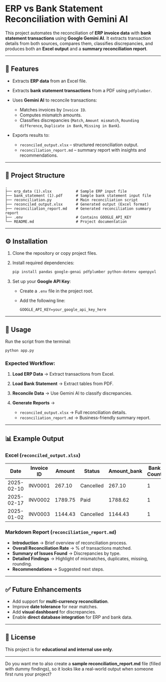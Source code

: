 # ERP vs Bank Statement Reconciliation with Gemini AI

This project automates the reconciliation of **ERP invoice data** with **bank statement transactions** using **Google Gemini AI**. It extracts transaction details from both sources, compares them, classifies discrepancies, and produces both an **Excel output** and a **summary reconciliation report**.

---

## 📌 Features

* Extracts **ERP data** from an Excel file.
* Extracts **bank statement transactions** from a PDF using `pdfplumber`.
* Uses **Gemini AI** to reconcile transactions:

  * Matches invoices by `Invoice ID`.
  * Computes mismatch amounts.
  * Classifies discrepancies (`Match`, `Amount mismatch`, `Rounding difference`, `Duplicate in Bank`, `Missing in Bank`).
* Exports results to:

  * `reconciled_output.xlsx` – structured reconciliation output.
  * `reconciliation_report.md` – summary report with insights and recommendations.

---

## 📂 Project Structure

```
.
├── erp_data (1).xlsx           # Sample ERP input file
├── bank_statement (1).pdf      # Sample bank statement input file
├── reconciliation.py           # Main reconciliation script
├── reconciled_output.xlsx      # Generated output (Excel format)
├── reconciliation_report.md    # Generated reconciliation summary report
├── .env                        # Contains GOOGLE_API_KEY
└── README.md                   # Project documentation
```

---

## ⚙️ Installation

1. Clone the repository or copy project files.
2. Install required dependencies:

   ```bash
   pip install pandas google-genai pdfplumber python-dotenv openpyxl
   ```
3. Set up your **Google API Key**:

   * Create a `.env` file in the project root.
   * Add the following line:

     ```
     GOOGLE_API_KEY=your_google_api_key_here
     ```

---

## 🚀 Usage

Run the script from the terminal:

```bash
python app.py
```

### Expected Workflow:

1. **Load ERP Data** → Extract transactions from Excel.
2. **Load Bank Statement** → Extract tables from PDF.
3. **Reconcile Data** → Use Gemini AI to classify discrepancies.
4. **Generate Reports** →

   * `reconciled_output.xlsx` → Full reconciliation details.
   * `reconciliation_report.md` → Business-friendly summary report.

---

## 📊 Example Output

### Excel (`reconciled_output.xlsx`)

| Date       | Invoice ID | Amount  | Status    | Amount\_bank | Bank Count | Discrepancy     | Mismatch Amount |
| ---------- | ---------- | ------- | --------- | ------------ | ---------- | --------------- | --------------- |
| 2025-02-10 | INV0001    | 267.10  | Cancelled | 267.10       | 1          | Match           | 0.0             |
| 2025-02-17 | INV0002    | 1789.75 | Paid      | 1788.62      | 1          | Amount mismatch | 1.13            |
| 2025-01-02 | INV0003    | 1144.43 | Cancelled | 1144.43      | 1          | Match           | 0.0             |

### Markdown Report (`reconciliation_report.md`)

* **Introduction** → Brief overview of reconciliation process.
* **Overall Reconciliation Rate** → % of transactions matched.
* **Summary of Issues Found** → Discrepancies by type.
* **Detailed Findings** → Highlight of mismatches, duplicates, missing, rounding.
* **Recommendations** → Suggested next steps.

---

## ✅ Future Enhancements

* Add support for **multi-currency reconciliation**.
* Improve **date tolerance** for near matches.
* Add **visual dashboard** for discrepancies.
* Enable **direct database integration** for ERP and bank data.

---

## 📝 License

This project is for **educational and internal use only**.

---

Do you want me to also create a **sample reconciliation\_report.md** file (filled with dummy findings), so it looks like a real-world output when someone first runs your project?
